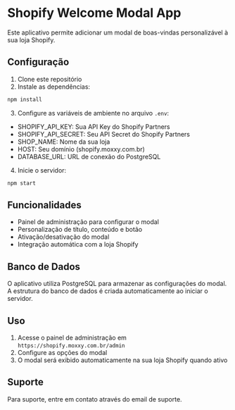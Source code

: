 # Shopify Welcome Modal App

Este aplicativo permite adicionar um modal de boas-vindas personalizável à sua loja Shopify.

## Configuração

1. Clone este repositório
2. Instale as dependências:
```bash
npm install
```

3. Configure as variáveis de ambiente no arquivo `.env`:
- SHOPIFY_API_KEY: Sua API Key do Shopify Partners
- SHOPIFY_API_SECRET: Seu API Secret do Shopify Partners
- SHOP_NAME: Nome da sua loja
- HOST: Seu domínio (shopify.moxxy.com.br)
- DATABASE_URL: URL de conexão do PostgreSQL

4. Inicie o servidor:
```bash
npm start
```

## Funcionalidades

- Painel de administração para configurar o modal
- Personalização de título, conteúdo e botão
- Ativação/desativação do modal
- Integração automática com a loja Shopify

## Banco de Dados

O aplicativo utiliza PostgreSQL para armazenar as configurações do modal. A estrutura do banco de dados é criada automaticamente ao iniciar o servidor.

## Uso

1. Acesse o painel de administração em `https://shopify.moxxy.com.br/admin`
2. Configure as opções do modal
3. O modal será exibido automaticamente na sua loja Shopify quando ativo

## Suporte

Para suporte, entre em contato através do email de suporte.

